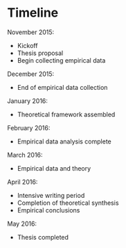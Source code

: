
# Timeline

November 2015:

- Kickoff
- Thesis proposal
- Begin collecting empirical data

December 2015:

- End of empirical data collection

January 2016:

- Theoretical framework assembled

February 2016:

- Empirical data analysis complete

March 2016:

- Empirical data and theory

April 2016:

- Intensive writing period
- Completion of theoretical synthesis
- Empirical conclusions

May 2016:

- Thesis completed
